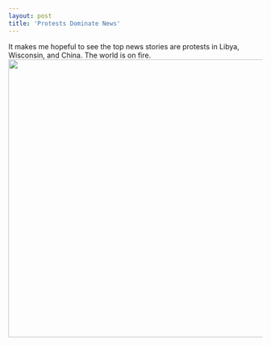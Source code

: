 ```yaml
---
layout: post
title: 'Protests Dominate News'
---
```

It makes me hopeful to see the top news stories are protests in Libya, Wisconsin, and China. The world is on fire.
<img src="http://kinlane-productions.s3.amazonaws.com/protests-dominate-news.png" alt="" width="550" align="center" />